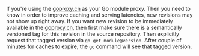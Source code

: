 If you're using the [goproxy.cn](https://goproxy.cn) as your Go module proxy.
Then you need to know in order to improve caching and serving latencies, new
revisions may not show up right away. If you want new revision to be immediately
available in the [goproxy.cn](https://goproxy.cn), then first make sure there is
a semantically versioned tag for this revision in the source repository. Then
explicitly request that tagged version via `go get module@version`. After couple
of minutes for caches to expire, the `go` command will see that tagged version.
